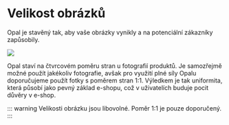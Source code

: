 # Velikost obrázků

Opal je stavěný tak, aby vaše obrázky vynikly a na potenciální zákazníky zapůsobily.

<img src="https://ik.imagekit.io/alexborecky/shoptetak/Docs/imageSize_UyeLR4MfELIe.png">

Opal staví na čtvrcovém poměru stran u fotografií produktů. Je samozřejmě možné použít jakékoliv fotografie, avšak pro využití plné síly Opalu doporučujeme použít fotky s poměrem stran 1:1. Výledkem je tak uniformita, která působí jako pevný základ e-shopu, což v uživatelích buduje pocit důvěry v e-shop.

::: warning
Velikosti obrázku jsou libovolné. Poměr 1:1 je pouze doporučený.
:::